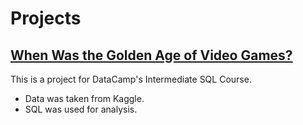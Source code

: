 # Projects

## [When Was the Golden Age of Video Games?](https://github.com/jchiros/video_game_sales.git)

This is a project for DataCamp's Intermediate SQL Course.

* Data was taken from Kaggle.
* SQL was used for analysis.
